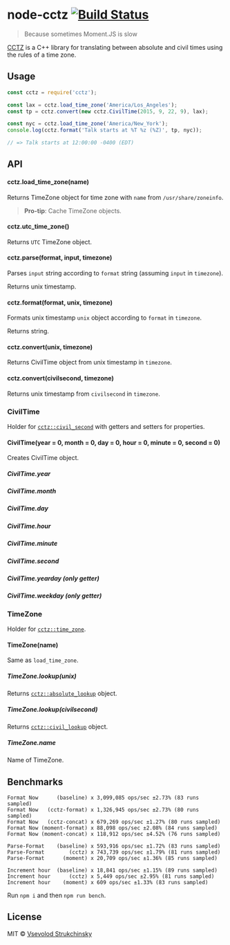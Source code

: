 # node-cctz [![Build Status](https://travis-ci.org/floatdrop/node-cctz.svg?branch=master)](https://travis-ci.org/floatdrop/node-cctz)

> Because sometimes Moment.JS is slow

[CCTZ](https://github.com/google/cctz) is a C++ library for translating between absolute and civil times using the rules of a time zone.

## Usage

```js
const cctz = require('cctz');

const lax = cctz.load_time_zone('America/Los_Angeles');
const tp = cctz.convert(new cctz.CivilTime(2015, 9, 22, 9), lax);

const nyc = cctz.load_time_zone('America/New_York');
console.log(cctz.format('Talk starts at %T %z (%Z)', tp, nyc));

// => Talk starts at 12:00:00 -0400 (EDT)
```

## API

#### cctz.load_time_zone(name)

Returns TimeZone object for time zone with `name` from `/usr/share/zoneinfo`.

> __Pro-tip__: Cache TimeZone objects.

#### cctz.utc_time_zone()

Returns `UTC` TimeZone object.

#### cctz.parse(format, input, timezone)

Parses `input` string according to `format` string (assuming `input` in `timezone`).

Returns unix timestamp.

#### cctz.format(format, unix, timezone)

Formats unix timestamp `unix` object according to `format` in `timezone`.

Returns string.

#### cctz.convert(unix, timezone)

Returns CivilTime object from unix timestamp in `timezone`.

#### cctz.convert(civilsecond, timezone)

Returns unix timestamp from `civilsecond` in `timezone`.


### CivilTime

Holder for [`cctz::civil_second`](https://github.com/google/cctz/blob/6a694a40f3770f6d41e6ab1721c29f4ea1d8352b/include/civil_time.h#L22) with getters and setters for properties.

#### CivilTime(year = 0, month = 0, day = 0, hour = 0, minute = 0, second = 0)

Creates CivilTime object.

##### CivilTime.year
##### CivilTime.month
##### CivilTime.day
##### CivilTime.hour
##### CivilTime.minute
##### CivilTime.second
##### CivilTime.yearday (only getter)
##### CivilTime.weekday (only getter)


### TimeZone

Holder for [`cctz::time_zone`](https://github.com/google/cctz/blob/6a694a40f3770f6d41e6ab1721c29f4ea1d8352b/include/time_zone.h#L37).

#### TimeZone(name)

Same as `load_time_zone`.

##### TimeZone.lookup(unix)

Returns [`cctz::absolute_lookup`](https://github.com/google/cctz/blob/6a694a40f3770f6d41e6ab1721c29f4ea1d8352b/include/time_zone.h#L60) object.

##### TimeZone.lookup(civilsecond)

Returns [`cctz::civil_lookup`](https://github.com/google/cctz/blob/6a694a40f3770f6d41e6ab1721c29f4ea1d8352b/include/time_zone.h#L85) object.

##### TimeZone.name

Name of TimeZone.


## Benchmarks

```
Format Now      (baseline) x 3,099,085 ops/sec ±2.73% (83 runs sampled)
Format Now   (cctz-format) x 1,326,945 ops/sec ±2.73% (80 runs sampled)
Format Now   (cctz-concat) x 679,269 ops/sec ±1.27% (80 runs sampled)
Format Now (moment-format) x 88,098 ops/sec ±2.08% (84 runs sampled)
Format Now (moment-concat) x 118,912 ops/sec ±4.52% (76 runs sampled)

Parse-Format    (baseline) x 593,916 ops/sec ±1.72% (83 runs sampled)
Parse-Format        (cctz) x 743,739 ops/sec ±1.79% (81 runs sampled)
Parse-Format      (moment) x 20,709 ops/sec ±1.36% (85 runs sampled)

Increment hour  (baseline) x 18,841 ops/sec ±1.15% (89 runs sampled)
Increment hour      (cctz) x 5,449 ops/sec ±2.95% (81 runs sampled)
Increment hour    (moment) x 609 ops/sec ±1.33% (83 runs sampled)
```

Run `npm i` and then `npm run bench`.

## License

MIT © [Vsevolod Strukchinsky](mailto://floatdrop@gmail.com)
